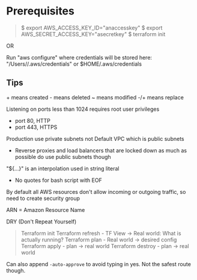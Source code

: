 # Prerequisites

> $ export AWS_ACCESS_KEY_ID="anaccesskey"
> $ export AWS_SECRET_ACCESS_KEY="asecretkey"
> $ terraform init

OR

Run "aws configure" where credentials will be stored here:
"/Users/<username>/.aws/credentials" or $HOME/.aws/credentials


## Tips

\+ means created
\- means deleted
~ means modified
-/+ means replace

Listening on ports less than 1024 requires root user privileges
  + port 80, HTTP
  + port 443, HTTPS

Production use private subnets not Default VPC which is public subnets
  + Reverse proxies and load balancers that are locked down as much as possible do use public subnets though

"${...}" is an interpolation used in string literal
  + No quotes for bash script with EOF


By default all AWS resources don't allow incoming or outgoing traffic, so need to create security group

ARN = Amazon Resource Name

DRY (Don't Repeat Yourself)



> Terraform init
> Terraform refresh - TF View -> Real world: What is actually running?
> Terraform plan - Real world -> desired config
> Terraform apply - plan -> real world
> Terraform destroy - plan -> real world

Can also append `-auto-approve` to avoid typing in yes. Not the safest route though.

